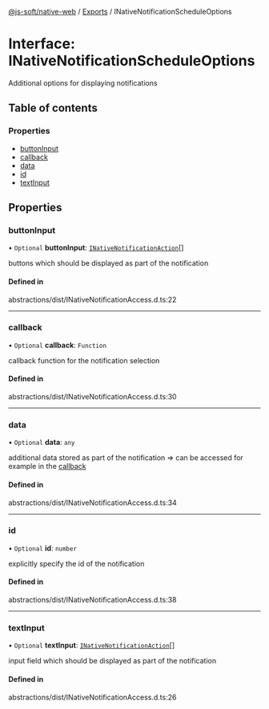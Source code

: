 [@js-soft/native-web](../README.md) / [Exports](../modules.md) / INativeNotificationScheduleOptions

# Interface: INativeNotificationScheduleOptions

Additional options for displaying notifications

## Table of contents

### Properties

- [buttonInput](INativeNotificationScheduleOptions.md#buttoninput)
- [callback](INativeNotificationScheduleOptions.md#callback)
- [data](INativeNotificationScheduleOptions.md#data)
- [id](INativeNotificationScheduleOptions.md#id)
- [textInput](INativeNotificationScheduleOptions.md#textinput)

## Properties

### buttonInput

• `Optional` **buttonInput**: [`INativeNotificationAction`](INativeNotificationAction.md)[]

buttons which should be displayed as part of the notification

#### Defined in

abstractions/dist/INativeNotificationAccess.d.ts:22

___

### callback

• `Optional` **callback**: `Function`

callback function for the notification selection

#### Defined in

abstractions/dist/INativeNotificationAccess.d.ts:30

___

### data

• `Optional` **data**: `any`

additional data stored as part of the notification => can be accessed for example in the [callback](INativeNotificationScheduleOptions.md#callback)

#### Defined in

abstractions/dist/INativeNotificationAccess.d.ts:34

___

### id

• `Optional` **id**: `number`

explicitly specify the id of the notification

#### Defined in

abstractions/dist/INativeNotificationAccess.d.ts:38

___

### textInput

• `Optional` **textInput**: [`INativeNotificationAction`](INativeNotificationAction.md)[]

input field which should be displayed as part of the notification

#### Defined in

abstractions/dist/INativeNotificationAccess.d.ts:26
